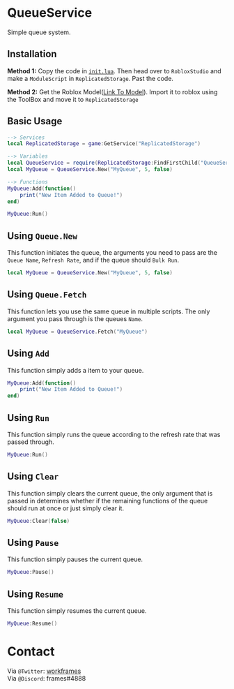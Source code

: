 # QueueService
Simple queue system.

## Installation
**Method 1:** Copy the code in [`init.lua`](/init.lua). Then head over to `RobloxStudio` and make a `ModuleScript` in `ReplicatedStorage`. Past the code.

**Method 2:** Get the Roblox Model([Link To Model](https://www.roblox.com/library/8229899380/QueueService)). Import it to roblox using the ToolBox and move it to `ReplicatedStorage`


## Basic Usage
```lua
--> Services
local ReplicatedStorage = game:GetService("ReplicatedStorage")

--> Variables
local QueueService = require(ReplicatedStorage:FindFirstChild("QueueService"))
local MyQueue = QueueService.New("MyQueue", 5, false)

--> Functions
MyQueue:Add(function()
	print("New Item Added to Queue!")
end)

MyQueue:Run()
```
## Using `Queue.New`
This function initiates the queue, the arguments you need to pass are the `Queue Name`, `Refresh Rate`, and if the queue should `Bulk Run`.
```lua
local MyQueue = QueueService.New("MyQueue", 5, false)
```

## Using `Queue.Fetch`
This function lets you use the same queue in multiple scripts. The only argument you pass through is the queues `Name`.
```lua
local MyQueue = QueueService.Fetch("MyQueue")
```

## Using `Add`
This function simply adds a item to your queue.
```lua
MyQueue:Add(function()
	print("New Item Added to Queue!")
end)
```

## Using `Run`
This function simply runs the queue according to the refresh rate that was passed through.
```lua
MyQueue:Run()
```

## Using `Clear`
This function simply clears the current queue, the only argument that is passed in determines whether if the remaining functions of the queue should run at once or just simply clear it.
```lua
MyQueue:Clear(false)
```

## Using `Pause`
This function simply pauses the current queue.
```lua
MyQueue:Pause()
```

## Using `Resume`
This function simply resumes the current queue.
```lua
MyQueue:Resume()
```

# Contact
Via `@Twitter`: [workframes](https://twitter.com/workframes) <br />
Via `@Discord`: frames#4888
